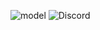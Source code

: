 ![model](https://github.com/Otf5shotzz/Otf5shotzz/assets/125575168/4ee6e237-9206-441d-94ec-9860f49c93c1)
<img alt="Discord" src="https://img.shields.io/discord/1097241650851479602?style=for-the-badge&label=Glowing%20Mc&labelColor=%23f6a0d3&color=%23f9c1e2">


